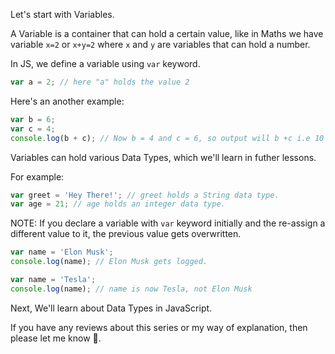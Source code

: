 Let's start with Variables.

A Variable is a container that can hold a certain value, like in Maths we have
variable `x=2` or `x+y=2` where `x` and `y` are variables that can hold a
number.

In JS, we define a variable using `var` keyword.

```js
var a = 2; // here "a" holds the value 2
```

Here's an another example:

```js
var b = 6;
var c = 4;
console.log(b + c); // Now b = 4 and c = 6, so output will b +c i.e 10
```

Variables can hold various Data Types, which we'll learn in futher lessons.

For example:

```js
var greet = 'Hey There!'; // greet holds a String data type.
var age = 21; // age holds an integer data type.
```

NOTE: If you declare a variable with `var` keyword initially and the re-assign a
different value to it, the previous value gets overwritten.

```js
var name = 'Elon Musk';
console.log(name); // Elon Musk gets logged.

var name = 'Tesla';
console.log(name); // name is now Tesla, not Elon Musk
```

Next, We'll learn about Data Types in JavaScript.

If you have any reviews about this series or my way of explanation, then please
let me know 🙂.
